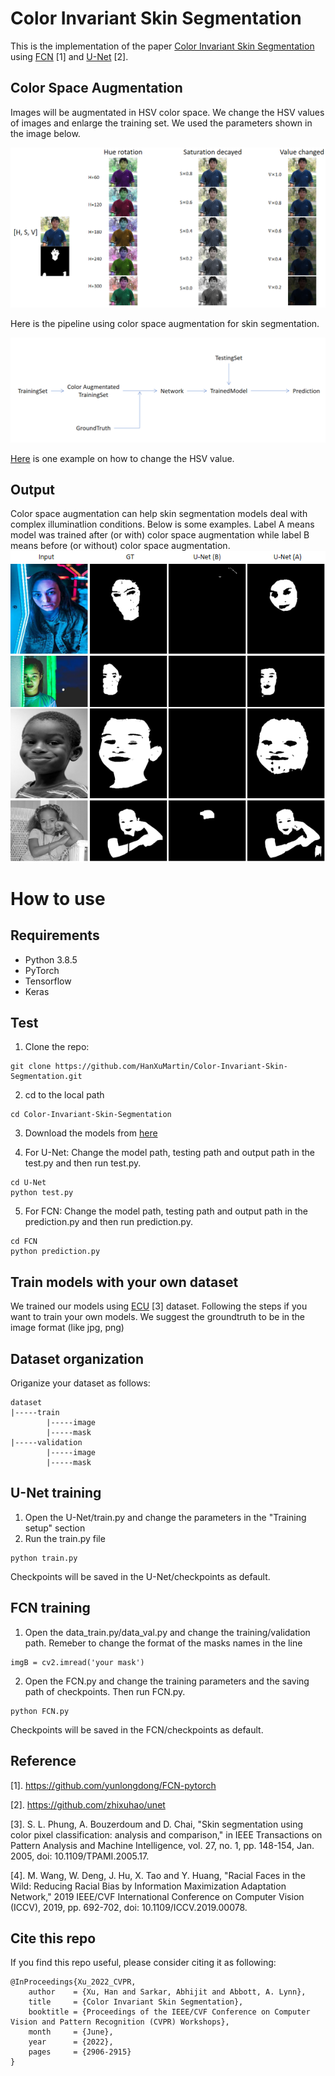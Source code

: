 # Color Invariant Skin Segmentation

This is the implementation of the paper [Color Invariant Skin Segmentation](https://openaccess.thecvf.com/content/CVPR2022W/FaDE-TCV/papers/Xu_Color_Invariant_Skin_Segmentation_CVPRW_2022_paper.pdf) using [FCN](https://github.com/yunlongdong/FCN-pytorch) [1] and [U-Net](https://github.com/zhixuhao/unet) [2].

## Color Space Augmentation

Images will be augmentated in HSV color space. We change the HSV values of images and enlarge the training set. We used the parameters shown in the image below.


![color augmentation](https://github.com/HanXuMartin/Color-Invariant-Skin-Segmentation/blob/main/color%20augmentation/color_augmentation.png)

Here is the pipeline using color space augmentation for skin segmentation.

![pipeline](https://github.com/HanXuMartin/Color-Invariant-Skin-Segmentation/blob/main/examples/pipeline.png)

[Here](https://github.com/HanXuMartin/Color-Invariant-Skin-Segmentation/blob/main/color%20augmentation/HSV_converter.py) is one example on how to change the HSV value.

## Output
Color space augmentation can help skin segmentation models deal with complex illuminatlion conditions. Below is some examples. Label A means model was trained after (or with) color space augmentation while label B means before (or without) color space augmentation.
![examples](https://github.com/HanXuMartin/Color-Invariant-Skin-Segmentation/blob/main/examples/results%20examples%201.png)
# How to use
## Requirements
- Python 3.8.5
- PyTorch
- Tensorflow
- Keras 
## Test
1. Clone the repo: 
```
git clone https://github.com/HanXuMartin/Color-Invariant-Skin-Segmentation.git
```
2. cd to the local path
```
cd Color-Invariant-Skin-Segmentation
```
3. Download the models from [here](https://drive.google.com/drive/folders/1QfoxabLN-UrsLwZjYXqmCYdHUkHxDJsf?usp=sharing)

4. For U-Net: Change the model path, testing path and output path in the test.py and then run test.py.
```
cd U-Net
python test.py
```
5. For FCN: Change the model path, testing path and output path in the prediction.py and then run prediction.py.
```
cd FCN
python prediction.py
```


## Train models with your own dataset

We trained our models using [ECU](https://ieeexplore.ieee.org/document/1359760) [3] dataset. Following the steps if you want to train your own models. We suggest the groundtruth to be in the image format (like jpg, png)
## Dataset organization
Origanize your dataset as follows:
```
dataset
|-----train
        |-----image
        |-----mask
|-----validation
        |-----image
        |-----mask
```
## U-Net training
1. Open the U-Net/train.py and change the parameters in the "Training setup" section
2. Run the train.py file
```
python train.py
```
Checkpoints will be saved in the U-Net/checkpoints as default. 
## FCN training
1. Open the data_train.py/data_val.py and change the training/validation path. Remeber to change the format of the masks names in the line 
```
imgB = cv2.imread('your mask')
```
2. Open the FCN.py and change the training parameters and the saving path of checkpoints. Then run FCN.py.
```
python FCN.py
```
Checkpoints will be saved in the FCN/checkpoints as default.

## Reference
[1]. https://github.com/yunlongdong/FCN-pytorch

[2]. https://github.com/zhixuhao/unet

[3]. S. L. Phung, A. Bouzerdoum and D. Chai, "Skin segmentation using color pixel classification: analysis and comparison," in IEEE Transactions on Pattern Analysis and Machine Intelligence, vol. 27, no. 1, pp. 148-154, Jan. 2005, doi: 10.1109/TPAMI.2005.17.

[4]. M. Wang, W. Deng, J. Hu, X. Tao and Y. Huang, "Racial Faces in the Wild: Reducing Racial Bias by Information Maximization Adaptation Network," 2019 IEEE/CVF International Conference on Computer Vision (ICCV), 2019, pp. 692-702, doi: 10.1109/ICCV.2019.00078.
## Cite this repo
If you find this repo useful, please consider citing it as following:
```
@InProceedings{Xu_2022_CVPR,
    author    = {Xu, Han and Sarkar, Abhijit and Abbott, A. Lynn},
    title     = {Color Invariant Skin Segmentation},
    booktitle = {Proceedings of the IEEE/CVF Conference on Computer Vision and Pattern Recognition (CVPR) Workshops},
    month     = {June},
    year      = {2022},
    pages     = {2906-2915}
}
```





